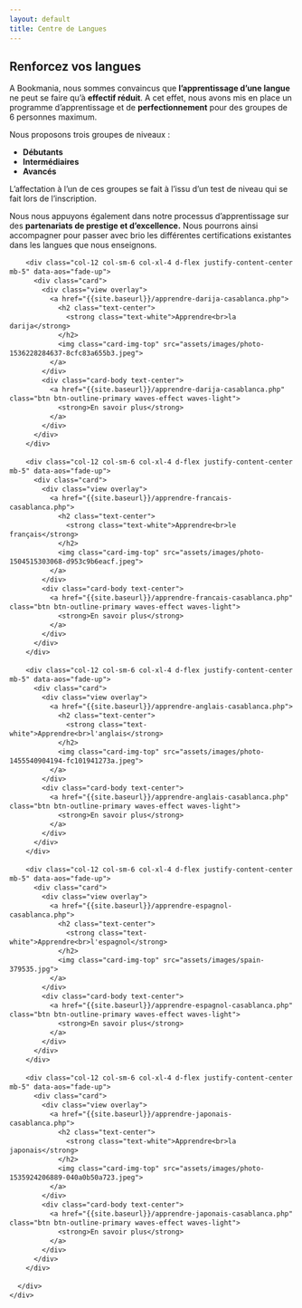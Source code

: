 ```yaml
---
layout: default
title: Centre de Langues
---
```

<main id="nos-metiers" class="centre-langues">

  <section class="container mt-4 mt-sm-5 pt-5 pb-4">
    <div class="mt-4">
      <h1 class="font-weight-normal mb-4">
        <strong>Renforcez vos langues</strong>
      </h1>
    </div>
    <p>
      A Bookmania, nous sommes convaincus que <strong>l’apprentissage d’une langue</strong> ne peut se faire qu’à <strong>effectif réduit</strong>. A cet effet, nous avons mis en place un programme d’apprentissage et de <strong>perfectionnement</strong> pour des groupes de 6 personnes maximum.
    </p>
    <p>
      Nous proposons trois groupes de niveaux :
    </p>
    <ul class="list-unstyled">
      <li>
        <i class="fas fa-check mx-3"></i>
        <strong>Débutants</strong>
      </li>
      <li>
        <i class="fas fa-check mx-3"></i>
        <strong>Intermédiaires</strong>
      </li>
      <li>
        <i class="fas fa-check mx-3"></i>
        <strong>Avancés</strong>
      </li>
    </ul>
    <p>
      L’affectation à l’un de ces groupes se fait à l’issu d’un test de niveau qui se fait lors de l’inscription.
    </p>
    <p>
      Nous nous appuyons également dans notre processus d’apprentissage sur des <strong>partenariats de prestige et d’excellence.</strong> Nous pourrons ainsi accompagner pour passer avec brio les différentes certifications existantes dans les langues que nous enseignons.
    </p>
  </section>

  <section class="pt-5 pb-3 blue-grey lighten-5">
    <div class="container">
      <div class="row justify-content-center">

        <div class="col-12 col-sm-6 col-xl-4 d-flex justify-content-center mb-5" data-aos="fade-up">
          <div class="card">
            <div class="view overlay">
              <a href="{{site.baseurl}}/apprendre-darija-casablanca.php">
                <h2 class="text-center">
                  <strong class="text-white">Apprendre<br>la darija</strong>
                </h2>
                <img class="card-img-top" src="assets/images/photo-1536228284637-8cfc83a655b3.jpeg">
              </a>
            </div>
            <div class="card-body text-center">
              <a href="{{site.baseurl}}/apprendre-darija-casablanca.php" class="btn btn-outline-primary waves-effect waves-light">
                <strong>En savoir plus</strong>
              </a>
            </div>
          </div>
        </div>

        <div class="col-12 col-sm-6 col-xl-4 d-flex justify-content-center mb-5" data-aos="fade-up">
          <div class="card">
            <div class="view overlay">
              <a href="{{site.baseurl}}/apprendre-francais-casablanca.php">
                <h2 class="text-center">
                  <strong class="text-white">Apprendre<br>le français</strong>
                </h2>
                <img class="card-img-top" src="assets/images/photo-1504515303068-d953c9b6eacf.jpeg">
              </a>
            </div>
            <div class="card-body text-center">
              <a href="{{site.baseurl}}/apprendre-francais-casablanca.php" class="btn btn-outline-primary waves-effect waves-light">
                <strong>En savoir plus</strong>
              </a>
            </div>
          </div>
        </div>

        <div class="col-12 col-sm-6 col-xl-4 d-flex justify-content-center mb-5" data-aos="fade-up">
          <div class="card">
            <div class="view overlay">
              <a href="{{site.baseurl}}/apprendre-anglais-casablanca.php">
                <h2 class="text-center">
                  <strong class="text-white">Apprendre<br>l'anglais</strong>
                </h2>
                <img class="card-img-top" src="assets/images/photo-1455540904194-fc101941273a.jpeg">
              </a>
            </div>
            <div class="card-body text-center">
              <a href="{{site.baseurl}}/apprendre-anglais-casablanca.php" class="btn btn-outline-primary waves-effect waves-light">
                <strong>En savoir plus</strong>
              </a>
            </div>
          </div>
        </div>

        <div class="col-12 col-sm-6 col-xl-4 d-flex justify-content-center mb-5" data-aos="fade-up">
          <div class="card">
            <div class="view overlay">
              <a href="{{site.baseurl}}/apprendre-espagnol-casablanca.php">
                <h2 class="text-center">
                  <strong class="text-white">Apprendre<br>l'espagnol</strong>
                </h2>
                <img class="card-img-top" src="assets/images/spain-379535.jpg">
              </a>
            </div>
            <div class="card-body text-center">
              <a href="{{site.baseurl}}/apprendre-espagnol-casablanca.php" class="btn btn-outline-primary waves-effect waves-light">
                <strong>En savoir plus</strong>
              </a>
            </div>
          </div>
        </div>

        <div class="col-12 col-sm-6 col-xl-4 d-flex justify-content-center mb-5" data-aos="fade-up">
          <div class="card">
            <div class="view overlay">
              <a href="{{site.baseurl}}/apprendre-japonais-casablanca.php">
                <h2 class="text-center">
                  <strong class="text-white">Apprendre<br>la japonais</strong>
                </h2>
                <img class="card-img-top" src="assets/images/photo-1535924206889-040a0b50a723.jpeg">
              </a>
            </div>
            <div class="card-body text-center">
              <a href="{{site.baseurl}}/apprendre-japonais-casablanca.php" class="btn btn-outline-primary waves-effect waves-light">
                <strong>En savoir plus</strong>
              </a>
            </div>
          </div>
        </div>

      </div>
    </div>
  </section>

</main>

